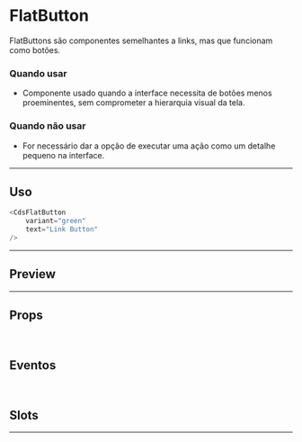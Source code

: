 # FlatButton

FlatButtons são componentes semelhantes a links, mas que funcionam como botões.

### Quando usar

- Componente usado quando a interface necessita de botões menos proeminentes, sem comprometer a hierarquia visual da tela.

### Quando não usar

- For necessário dar a opção de executar uma ação como um detalhe pequeno na interface.

---

## Uso

```js
<CdsFlatButton
	variant="green"
	text="Link Button"
/>
```

---

## Preview

<PreviewBuilder
	:args
	component="CdsFlatButton"
	:events="cdsFlatButtonEvents"
/>

---

## Props

<APITable
	name="CdsFlatButton"
	section="props"
/>
<br>

## Eventos

<APITable
	name="CdsFlatButton"
	section="events"
/>
<br>

## Slots

<APITable
	name="CdsFlatButton"
	section="slots"
/>

---

<!-- ## Figma

<FigmaFrame
	src="https://embed.figma.com/design/J5fTswomlHu7RXk1gwbUq6/Cuida?node-id=2040-370&embed-host=share"
/> -->

<script setup>
import { ref } from 'vue';
import CdsFlatButton from '@/components/FlatButton.vue';

const cdsFlatButtonEvents = [
	'click'
];

const args = ref({});
</script>
